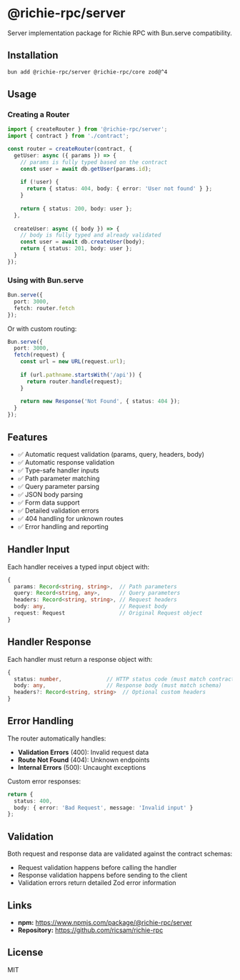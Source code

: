 # @richie-rpc/server

Server implementation package for Richie RPC with Bun.serve compatibility.

## Installation

```bash
bun add @richie-rpc/server @richie-rpc/core zod@^4
```

## Usage

### Creating a Router

```typescript
import { createRouter } from '@richie-rpc/server';
import { contract } from './contract';

const router = createRouter(contract, {
  getUser: async ({ params }) => {
    // params is fully typed based on the contract
    const user = await db.getUser(params.id);
    
    if (!user) {
      return { status: 404, body: { error: 'User not found' } };
    }
    
    return { status: 200, body: user };
  },
  
  createUser: async ({ body }) => {
    // body is fully typed and already validated
    const user = await db.createUser(body);
    return { status: 201, body: user };
  }
});
```

### Using with Bun.serve

```typescript
Bun.serve({
  port: 3000,
  fetch: router.fetch
});
```

Or with custom routing:

```typescript
Bun.serve({
  port: 3000,
  fetch(request) {
    const url = new URL(request.url);
    
    if (url.pathname.startsWith('/api')) {
      return router.handle(request);
    }
    
    return new Response('Not Found', { status: 404 });
  }
});
```

## Features

- ✅ Automatic request validation (params, query, headers, body)
- ✅ Automatic response validation
- ✅ Type-safe handler inputs
- ✅ Path parameter matching
- ✅ Query parameter parsing
- ✅ JSON body parsing
- ✅ Form data support
- ✅ Detailed validation errors
- ✅ 404 handling for unknown routes
- ✅ Error handling and reporting

## Handler Input

Each handler receives a typed input object with:

```typescript
{
  params: Record<string, string>,  // Path parameters
  query: Record<string, any>,      // Query parameters
  headers: Record<string, string>, // Request headers
  body: any,                       // Request body
  request: Request                 // Original Request object
}
```

## Handler Response

Each handler must return a response object with:

```typescript
{
  status: number,              // HTTP status code (must match contract)
  body: any,                   // Response body (must match schema)
  headers?: Record<string, string>  // Optional custom headers
}
```

## Error Handling

The router automatically handles:

- **Validation Errors** (400): Invalid request data
- **Route Not Found** (404): Unknown endpoints
- **Internal Errors** (500): Uncaught exceptions

Custom error responses:

```typescript
return {
  status: 400,
  body: { error: 'Bad Request', message: 'Invalid input' }
};
```

## Validation

Both request and response data are validated against the contract schemas:

- Request validation happens before calling the handler
- Response validation happens before sending to the client
- Validation errors return detailed Zod error information

## Links

- **npm:** https://www.npmjs.com/package/@richie-rpc/server
- **Repository:** https://github.com/ricsam/richie-rpc

## License

MIT

